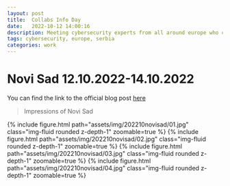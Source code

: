 ```yaml
---
layout: post
title:  Collabs Info Day 
date:   2022-10-12 14:00:16
description: Meeting cybersecurity experts from all around europe who collaborate with us in the eu projects 
tags: cybersecurity, europe, serbia
categories: work 
---
```

# Novi Sad 12.10.2022-14.10.2022

You can find the link to the official blog post [here](https://www.collabs-project.eu/collabs-info-day/)

> Impressions of Novi Sad

{% include figure.html path="assets/img/202210novisad/01.jpg" class="img-fluid rounded z-depth-1" zoomable=true %}
{% include figure.html path="assets/img/202210novisad/02.jpg" class="img-fluid rounded z-depth-1" zoomable=true %}
{% include figure.html path="assets/img/202210novisad/03.jpg" class="img-fluid rounded z-depth-1" zoomable=true %}
{% include figure.html path="assets/img/202210novisad/04.jpg" class="img-fluid rounded z-depth-1" zoomable=true %}